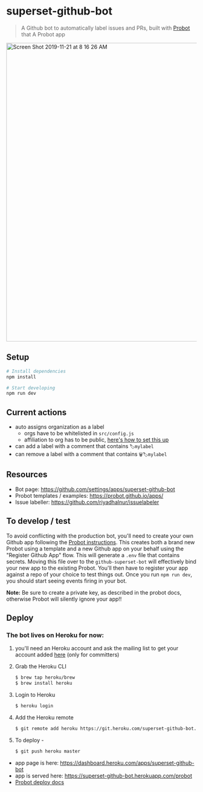 # superset-github-bot

> A Github bot to automatically label issues and PRs, built with [Probot](https://github.com/probot/probot) that A Probot app
<img width="789" alt="Screen Shot 2019-11-21 at 8 16 26 AM" src="https://user-images.githubusercontent.com/487433/69356176-e0a70c00-0c37-11ea-8505-4860c3c3e4b3.png">


## Setup

```sh
# Install dependencies
npm install

# Start developing 
npm run dev
```

## Current actions
* auto assigns organization as a label
  * orgs have to be whitelisted in `src/config.js`
  * affiliation to org has to be public, [here's how to set this up](https://help.github.com/en/github/setting-up-and-managing-your-github-user-account/publicizing-or-hiding-organization-membership)
* can add a label with a comment that contains `🏷mylabel`
* can remove a label with a comment that contains `🗑🏷mylabel`

## Resources
* Bot page: https://github.com/settings/apps/superset-github-bot
* Probot templates / examples: https://probot.github.io/apps/
* Issue labeller: https://github.com/riyadhalnur/issuelabeler

## To develop / test
To avoid conflicting with the production bot, you'll need to create your
own Github app following the
[Probot instructions](https://probot.github.io/docs/development/).
This creates both a brand new Probot using a template
and a new Github app on your
behalf using the "Register Github App" flow. This will generate a `.env` file
that contains secrets. Moving this file over to the `github-superset-bot` will
effectively bind your new app to the existing Probot. You'll then have to
register your app against a repo of your choice to test things out.
Once you run `npm run dev`, you should start seeing events firing in your bot.

**Note:** Be sure to create a private key, as described in the probot docs, otherwise 
Probot will silently ignore your app!!


## Deploy

### The bot lives on Heroku for now:
1. you'll need an Heroku account and ask the mailing list to get your
    account added [here](https://dashboard.heroku.com/apps/superset-github-bot/access) (only for committers)

1. Grab the Heroku CLI
   ```bash
   $ brew tap heroku/brew
   $ brew install heroku
   ```
   
1. Login to Heroku
    ```bash
   $ heroku login 
   ```

1. Add the Heroku remote
    ```bash
   $ git remote add heroku https://git.heroku.com/superset-github-bot.git 
   ```
1. To deploy -
   ```bash
   $ git push heroku master
   ```

* app page is here: https://dashboard.heroku.com/apps/superset-github-bot
* app is served here: https://superset-github-bot.herokuapp.com/probot
* [Probot deploy docs](https://probot.github.io/docs/deployment/)
